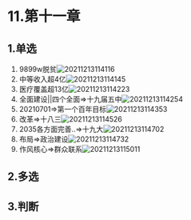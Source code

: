 # 11.第十一章

## 1.单选

1. 9899w脱贫![20211213114116](https://raw.githubusercontent.com/Logible/Image/main/note_image/20211213114116.png)
2. 中等收入超4亿![20211213114145](https://raw.githubusercontent.com/Logible/Image/main/note_image/20211213114145.png)
3. 医疗覆盖超13亿![20211213114223](https://raw.githubusercontent.com/Logible/Image/main/note_image/20211213114223.png)
4. 全面建设||四个全面=>十九届五中![20211213114254](https://raw.githubusercontent.com/Logible/Image/main/note_image/20211213114254.png)
5. 20210701=>第一个百年目标![20211213114353](https://raw.githubusercontent.com/Logible/Image/main/note_image/20211213114353.png)
6. 改革=>十八三![20211213114526](https://raw.githubusercontent.com/Logible/Image/main/note_image/20211213114526.png)
7. 2035各方面完善..=>十九大![20211213114702](https://raw.githubusercontent.com/Logible/Image/main/note_image/20211213114702.png)
8. 布局=>政治建设![20211213114732](https://raw.githubusercontent.com/Logible/Image/main/note_image/20211213114732.png)
9. 作风核心=>群众联系![20211213115011](https://raw.githubusercontent.com/Logible/Image/main/note_image/20211213115011.png)

## 2.多选

## 3.判断

